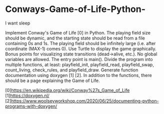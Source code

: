 # Conways-Game-of-Life-Python-
I want sleep


Implement Conway's Game of Life [0] in Python. The playing field size should be dynamic, and the starting state should be read from a file containing 0s and 1s. The playing field should be infinitely large (i.e. after coordinate (MAX-1) comes 0). Use Turtle to display the game graphically. Bonus points for visualizing state transitions (dead->alive, etc.). No global variables are allowed. The entry point is main(). Divide the program into multiple functions, at least: playfield_init, playfield_read, playfield_swap, count_living, check_rules, and playfield_draw. Generate function documentation using doxygen [1] [2]. In addition to the functions, there should be a page explaining the Game of Life.

[0]https://en.wikipedia.org/wiki/Conway%27s_Game_of_Life
[1]https://doxygen.nl/ 
[2]https://www.woolseyworkshop.com/2020/06/25/documenting-python-programs-with-doxygen/
